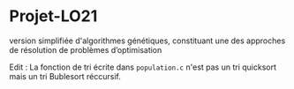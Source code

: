 # Projet-LO21
version simplifiée d'algorithmes génétiques, constituant une des approches de résolution de problèmes d’optimisation

Edit : La fonction de tri écrite dans `population.c` n'est pas un tri quicksort mais un tri Bublesort réccursif.
